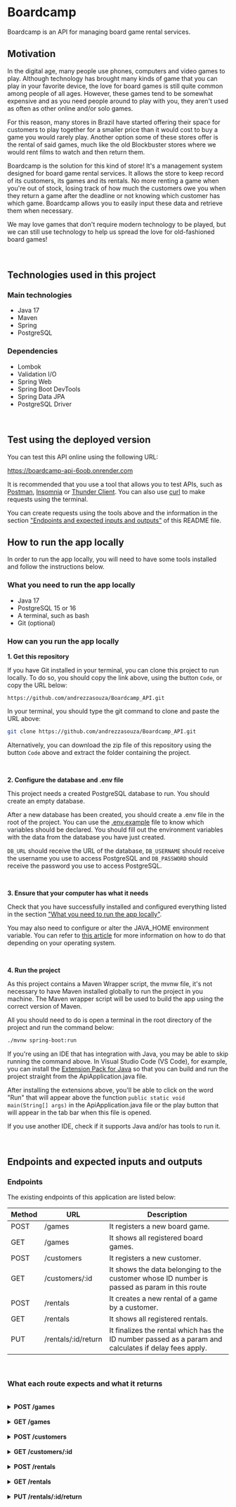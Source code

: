 # Boardcamp

Boardcamp is an API for managing board game rental services.

## Motivation

In the digital age, many people use phones, computers and video games to play. Although technology has brought many kinds of game that you can play in your favorite device, the love for board games is still quite common among people of all ages. However, these games tend to be somewhat expensive and as you need people around to play with you, they aren't used as often as other online and/or solo games.

For this reason, many stores in Brazil have started offering their space for customers to play together for a smaller price than it would cost to buy a game you would rarely play. Another option some of these stores offer is the rental of said games, much like the old Blockbuster stores where we would rent films to watch and then return them.

Boardcamp is the solution for this kind of store! It's a management system designed for board game rental services. It allows the store to keep record of its customers, its games and its rentals. No more renting a game when you're out of stock, losing track of how much the customers owe you when they return a game after the deadline or not knowing which customer has which game. Boardcamp allows you to easily input these data and retrieve them when necessary.

We may love games that don't require modern technology to be played, but we can still use technology to help us spread the love for old-fashioned board games!

<br/>

## Technologies used in this project

### Main technologies

- Java 17
- Maven
- Spring
- PostgreSQL

### Dependencies

- Lombok
- Validation I/O
- Spring Web
- Spring Boot DevTools
- Spring Data JPA
- PostgreSQL Driver

<br/>

## Test using the deployed version

You can test this API online using the following URL:

https://boardcamp-api-6oob.onrender.com

It is recommended that you use a tool that allows you to test APIs, such as [Postman](https://www.postman.com/), [Insomnia](https://insomnia.rest/) or [Thunder Client](https://www.thunderclient.com/). You can also use [curl](https://curl.se/docs/manpage.html) to make requests using the terminal.

You can create requests using the tools above and the information in the section ["Endpoints and expected inputs and outputs"](#endpoints-and-expected-inputs-and-outputs) of this README file.

## How to run the app locally

In order to run the app locally, you will need to have some tools installed and follow the instructions below.

### What you need to run the app locally

- Java 17
- PostgreSQL 15 or 16
- A terminal, such as bash
- Git (optional)

### How can you run the app locally

**1. Get this repository**

If you have Git installed in your terminal, you can clone this project to run locally. To do so, you should copy the link above, using the button `Code`, or copy the URL below:

```
https://github.com/andrezzasouza/Boardcamp_API.git
```

In your terminal, you should type the git command to clone and paste the URL above:

```bash
git clone https://github.com/andrezzasouza/Boardcamp_API.git
```

Alternatively, you can download the zip file of this repository using the button `Code` above and extract the folder containing the project.

<br/>

**2. Configure the database and .env file**

This project needs a created PostgreSQL database to run. You should create an empty database.

After a new database has been created, you should create a .env file in the root of the project. You can use the [.env.example](.env.example) file to know which variables should be declared. You should fill out the environment variables with the data from the database you have just created.

`DB_URL` should receive the URL of the database, `DB_USERNAME` should receive the username you use to access PostgreSQL and `DB_PASSWORD` should receive the password you use to access PostgreSQL.

<br/>

**3. Ensure that your computer has what it needs**

Check that you have successfully installed and configured everything listed in the section ["What you need to run the app locally"](#what-you-need-to-run-the-app-locally).

You may also need to configure or alter the JAVA_HOME environment variable. You can refer to [this article](https://www.baeldung.com/java-home-on-windows-mac-os-x-linux) for more information on how to do that depending on your operating system.

<br/>

**4. Run the project**

As this project contains a Maven Wrapper script, the mvnw file, it's not necessary to have Maven installed globally to run the project in you machine. The Maven wrapper script will be used to build the app using the correct version of Maven.

All you should need to do is open a terminal in the root directory of the project and run the command below:

```bash
./mvnw spring-boot:run
```

If you're using an IDE that has integration with Java, you may be able to skip running the command above. In Visual Studio Code (VS Code), for example, you can install the [Extension Pack for Java](https://marketplace.visualstudio.com/items?itemName=vscjava.vscode-java-pack) so that you can build and run the project straight from the ApiApplication.java file.

After installing the extensions above, you'll be able to click on the word "Run" that will appear above the function `public static void main(String[] args)` in the ApiApplication.java file or the play button that will appear in the tab bar when this file is opened.

If you use another IDE, check if it supports Java and/or has tools to run it.

<br/>

## Endpoints and expected inputs and outputs

### Endpoints

The existing endpoints of this application are listed below:

| Method | URL                 | Description                                                                                           |
| ------ | ------------------- | ----------------------------------------------------------------------------------------------------- |
| POST   | /games              | It registers a new board game.                                                                        |
| GET    | /games              | It shows all registered board games.                                                                  |
| POST   | /customers          | It registers a new customer.                                                                          |
| GET    | /customers/:id      | It shows the data belonging to the customer whose ID number is passed as param in this route          |
| POST   | /rentals            | It creates a new rental of a game by a customer.                                                      |
| GET    | /rentals            | It shows all registered rentals.                                                                      |
| PUT    | /rentals/:id/return | It finalizes the rental which has the ID number passed as a param and calculates if delay fees apply. |

<br/>

### What each route expects and what it returns

<br/>
<details>
<summary><b>POST /games</b></summary>

- Param

  No param is expected in this route.

- Request body

  ```json
  {
    "name": "Monopoly",
    "image": "http://image-example.com/monopoly.jpg",
    "stockTotal": 3,
    "pricePerDay": 1500
  }
  ```

- Response

  `201 (CREATED)`

  ```json
  {
    "id": 1,
    "name": "Monopoly",
    "image": "http://image-example.com/monopoly.jpg",
    "stockTotal": 3,
    "pricePerDay": 1500
  }
  ```

</details>
<br/>
<details>
<summary><b>GET /games</b></summary>

- Param

  No param is expected in this route.

- Request body

  No body is expected in this route.

- Response

  `200 (OK)`

  ```json
  [
    {
      "id": 1,
      "name": "Monopoly",
      "image": "http://image-example.com/monopoly.jpg",
      "stockTotal": 3,
      "pricePerDay": 1500
    },
    {
      "id": 2,
      "name": "Clue",
      "image": "http://image-example.com/clue.png",
      "stockTotal": 1,
      "pricePerDay": 2500
    }
  ]
  ```

</details>
<br/>
<details>
<summary><b>POST /customers</b></summary>

- Param

  No param is expected in this route.

- Request body

  ```json
  {
    "name": "João Alfredo",
    "cpf": "01234567890"
  }
  ```

- Response

  `201 (CREATED)`

  ```json
  {
    "id": 1,
    "name": "João Alfredo",
    "cpf": "01234567890"
  }
  ```

</details>
<br/>
<details>
<summary><b>GET /customers/:id</b></summary>

- Param

  The param `id` is expected to be added to the end of this route. It represents the ID of the customer whose information you want to access.

- Request body

  No body is expected in this route.

- Response

  `200 (OK)`

  ```json
  {
    "id": 1,
    "name": "João Alfredo",
    "cpf": "01234567890"
  }
  ```

</details>
<br/>
<details>
<summary><b>POST /rentals</b></summary>

- Param

  No param is expected in this route.

- Request body

  ```json
  {
    "customerId": 1,
    "gameId": 1,
    "daysRented": 3
  }
  ```

- Response

  `201 (CREATED)`

  ```json
  {
    "id": 1,
    "rentDate": "2021-06-20",
    "daysRented": 3,
    "returnDate": null,
    "originalPrice": 4500,
    "delayFee": 0,
    "customer": {
      "id": 1,
      "name": "João Alfredo",
      "cpf": "01234567890"
    },
    "game": {
      "id": 1,
      "name": "Monopoly",
      "image": "http://image-example.com/monopoly.jpg",
      "stockTotal": 3,
      "pricePerDay": 1500
    }
  }
  ```

</details>
<br/>
<details>
<summary><b>GET /rentals</b></summary>

- Param

  No param is expected in this route.

- Request body

  No body is expected in this route.

- Response

  `200 (OK)`

  ```json
  [
    {
      "id": 1,
      "rentDate": "2021-06-20",
      "daysRented": 3,
      "returnDate": null,
      "originalPrice": 4500,
      "delayFee": 0,
      "customer": {
        "id": 1,
        "name": "João Alfredo",
        "cpf": "01234567890"
      },
      "game": {
        "id": 1,
        "name": "Monopoly",
        "image": "http://image-example.com/monopoly.jpg",
        "stockTotal": 3,
        "pricePerDay": 1500
      }
    }
  ]
  ```

</details>
<br/>
<details>
<summary><b>PUT /rentals/:id/return</b></summary>

- Param

  The param `id` is expected to be added to this route, between `/rentals/` and `/return`, as shown above. It represents the ID of the rental that should be finalized when the customer returns the game they had rented.

Example: `http://localhost:8080/rentals/1/return`

- Request body

  No body is expected in this route.

- Response

  `200 (OK)`

  ```json
  {
    "id": 1,
    "rentDate": "2021-06-20",
    "daysRented": 3,
    "returnDate": "2021-06-25",
    "originalPrice": 4500,
    "delayFee": 3000,
    "customer": {
      "id": 1,
      "name": "João Alfredo",
      "cpf": "01234567890"
    },
    "game": {
      "id": 1,
      "name": "Monopoly",
      "image": "http://image-example.com/monopoly.jpg",
      "stockTotal": 3,
      "pricePerDay": 1500
    }
  }
  ```

</details>
